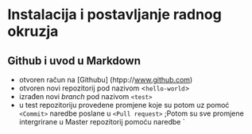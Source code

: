 # Instalacija i postavljanje radnog okruzja
## Github i uvod u Markdown
- otvoren račun na [Githubu] (htpp://www.github.com)
- otvoren novi repozitorij pod nazivom <`hello-world`>
- izrađen novi *branch* pod nazivom `<test>`
- u test repozitoriju provedene promjene koje su potom uz pomoć `<Commit>` naredbe poslane u `<Pull request>` ;Potom su sve promjene intergrirane u Master repozitorij pomoću naredbe `<Merge>
